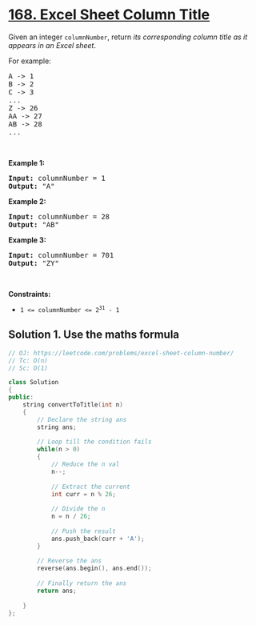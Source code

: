 <h1><a href="https://leetcode.com/problems/excel-sheet-column-title/">168. Excel Sheet Column Title</a></h1><div><p>Given an integer <code>columnNumber</code>, return <em>its corresponding column title as it appears in an Excel sheet</em>.</p>

<p>For example:</p>

<pre>A -&gt; 1
B -&gt; 2
C -&gt; 3
...
Z -&gt; 26
AA -&gt; 27
AB -&gt; 28 
...
</pre>

<p>&nbsp;</p>
<p><strong class="example">Example 1:</strong></p>

<pre><strong>Input:</strong> columnNumber = 1
<strong>Output:</strong> "A"
</pre>

<p><strong class="example">Example 2:</strong></p>

<pre><strong>Input:</strong> columnNumber = 28
<strong>Output:</strong> "AB"
</pre>

<p><strong class="example">Example 3:</strong></p>

<pre><strong>Input:</strong> columnNumber = 701
<strong>Output:</strong> "ZY"
</pre>

<p>&nbsp;</p>
<p><strong>Constraints:</strong></p>

<ul>
	<li><code>1 &lt;= columnNumber &lt;= 2<sup>31</sup> - 1</code></li>
</ul>
</div>


## Solution 1. Use the maths formula

```cpp
// OJ: https://leetcode.com/problems/excel-sheet-column-number/
// Tc: O(n)
// Sc: O(1)

class Solution 
{
public:
    string convertToTitle(int n) 
    {
        // Declare the string ans
        string ans;
        
        // Loop till the condition fails
        while(n > 0) 
        {
            // Reduce the n val
            n--;
            
            // Extract the current
            int curr = n % 26;
            
            // Divide the n
            n = n / 26;
            
            // Push the result 
            ans.push_back(curr + 'A');
        }
        
        // Reverse the ans
        reverse(ans.begin(), ans.end());
        
        // Finally return the ans
        return ans;
        
    }
};
```
